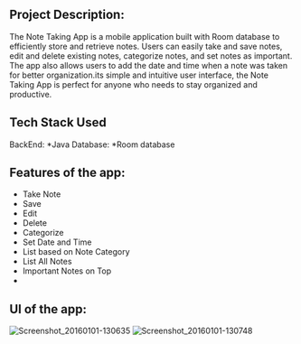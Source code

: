 
## Project Description:
The Note Taking App is a mobile application built with Room database to efficiently store and retrieve notes. Users can easily take and save notes, edit and delete existing notes, categorize notes, and set notes as important. The app also allows users to add the date and time when a note was taken for better organization.its simple and intuitive user interface, the Note Taking App is perfect for anyone who needs to stay organized and productive.
## Tech Stack Used
BackEnd:
    *Java
Database:
    *Room database
## Features of the app:
- Take Note
- Save
- Edit
- Delete
- Categorize
- Set Date and Time
- List based on Note Category
- List All Notes
- Important Notes on Top
- 
## UI of the app:

  ![Screenshot_20160101-130635](https://github.com/Oliul-Hasnat-Rafi/timech/assets/118838257/ba0dc4f5-1c45-41f8-a389-c8785661627a)
![Screenshot_20160101-130748](https://github.com/Oliul-Hasnat-Rafi/timech/assets/118838257/628d0892-1324-4f80-b156-102907bbb3ac)

